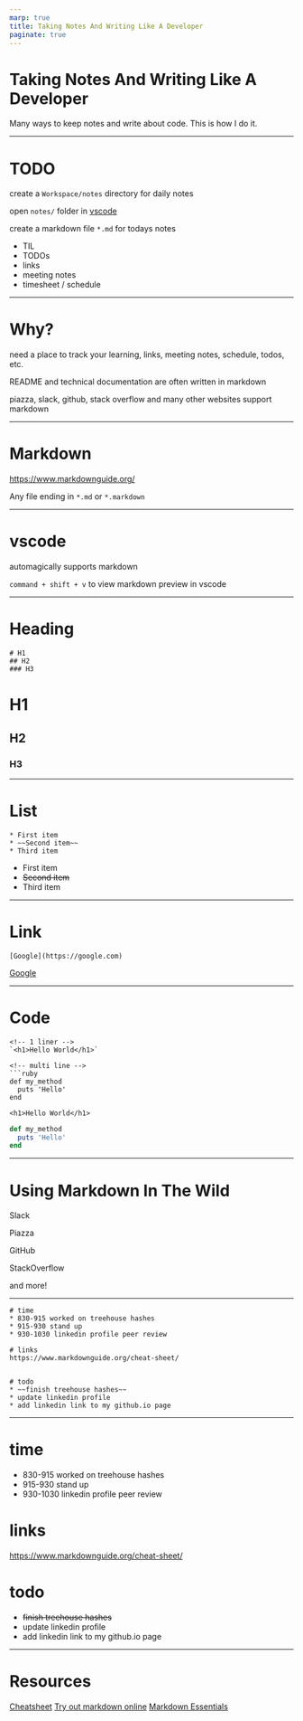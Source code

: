 ```yaml
---
marp: true
title: Taking Notes And Writing Like A Developer
paginate: true
---
```


# Taking Notes And Writing Like A Developer
Many ways to keep notes and write about code. This is how I do it.

---

# TODO

create a `Workspace/notes` directory for daily notes

open `notes/` folder in [vscode](https://code.visualstudio.com/)

create a markdown file `*.md` for todays notes
  * TIL
  * TODOs
  * links
  * meeting notes
  * timesheet / schedule

---

# Why?

need a place to track your learning, links, meeting notes, schedule, todos, etc.

README and technical documentation are often written in markdown

piazza, slack, github, stack overflow and many other websites support markdown

---

# Markdown
https://www.markdownguide.org/

Any file ending in `*.md` or `*.markdown`

---
# vscode
automagically supports markdown

`command + shift + v` to view markdown preview in vscode

---

# Heading
```
# H1
## H2
### H3
```

# H1
## H2
### H3

---

# List

```
* First item
* ~~Second item~~
* Third item
```

* First item
* ~~Second item~~
* Third item


---

# Link
`[Google](https://google.com)`

[Google](https://google.com)

---

# Code

```
<!-- 1 liner -->
`<h1>Hello World</h1>`

<!-- multi line -->
```ruby
def my_method
  puts 'Hello'
end
```
`<h1>Hello World</h1>`

```ruby
def my_method
  puts 'Hello'
end
```

---


# Using Markdown In The Wild

Slack

Piazza

GitHub

StackOverflow

and more!

---

```
# time
* 830-915 worked on treehouse hashes
* 915-930 stand up
* 930-1030 linkedin profile peer review

# links
https://www.markdownguide.org/cheat-sheet/


# todo
* ~~finish treehouse hashes~~
* update linkedin profile
* add linkedin link to my github.io page

```
---

# time
* 830-915 worked on treehouse hashes
* 915-930 stand up
* 930-1030 linkedin profile peer review

# links
https://www.markdownguide.org/cheat-sheet/

# todo
* ~~finish treehouse hashes~~
* update linkedin profile
* add linkedin link to my github.io page


---

# Resources

[Cheatsheet](https://www.markdownguide.org/cheat-sheet/)
[Try out markdown online](https://dillinger.io/)
[Markdown Essentials](https://gist.github.com/raghubetina/a1b6e89e24a8c3acae6f0b63a1fd3323)
